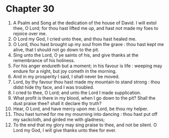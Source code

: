 # Chapter 30

1. A Psalm and Song at the dedication of the house of David. I will extol thee, O Lord; for thou hast lifted me up, and hast not made my foes to rejoice over me.
2. O Lord my God, I cried unto thee, and thou hast healed me.
3. O Lord, thou hast brought up my soul from the grave : thou hast kept me alive, that I should not go down to the pit.
4. Sing unto the Lord, O ye saints of his, and give thanks at the remembrance of his holiness.
5. For his anger endureth but a moment; in his favour is life : weeping may endure for a night, but joy cometh in the morning.
6. And in my prosperity I said, I shall never be moved.
7. Lord, by thy favour thou hast made my mountain to stand strong : thou didst hide thy face, and I was troubled.
8. I cried to thee, O Lord; and unto the Lord I made supplication.
9. What profit is there in my blood, when I go down to the pit? Shall the dust praise thee? shall it declare thy truth?
10. Hear, O Lord, and have mercy upon me: Lord, be thou my helper.
11. Thou hast turned for me my mourning into dancing : thou hast put off my sackcloth, and girded me with gladness;
12. To the end that my glory may sing praise to thee, and not be silent. O Lord my God, I will give thanks unto thee for ever.

